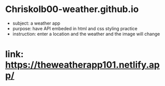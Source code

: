 # Chriskolb00-weather.github.io
* subject: a weather app
* purpose: have API embeded in html and css styling practice
* instruction: enter a location and the weather and the image will change
# link: https://theweatherapp101.netlify.app/

